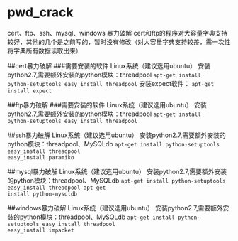 # pwd_crack
cert、ftp、ssh、mysql、windows 暴力破解
cert和ftp的程序对大容量字典支持较好，其他的几个是之前写的，暂时没有修改（对大容量字典支持较差，需一次性将字典所有数据读取出来）

##cert暴力破解
###需要安装的软件
Linux系统（建议选用ubuntu）
安装python2.7,需要额外安装的python模块：threadpool 
<code>apt-get install python-setuptools
easy_install threadpool</code>
安装expect软件：
<code>apt-get install expect</code>

##ftp暴力破解
###需要安装的软件
Linux系统（建议选用ubuntu）
安装python2.7,需要额外安装的python模块：threadpool 
<code>apt-get install python-setuptools
easy_install threadpool</code>

##ssh暴力破解
Linux系统（建议选用ubuntu）
安装python2.7,需要额外安装的python模块：threadpool、MySQLdb 
<code>apt-get install python-setuptools
easy_install threadpool
easy_install paramiko</code>

##mysql暴力破解
Linux系统（建议选用ubuntu）
安装python2.7,需要额外安装的python模块：threadpool、MySQLdb 
<code>apt-get install python-setuptools
easy_install threadpool
apt-get install python-mysqldb</code>

##windows暴力破解
Linux系统（建议选用ubuntu）
安装python2.7,需要额外安装的python模块：threadpool、MySQLdb 
<code>apt-get install python-setuptools
easy_install threadpool
easy_install impacket</code>
